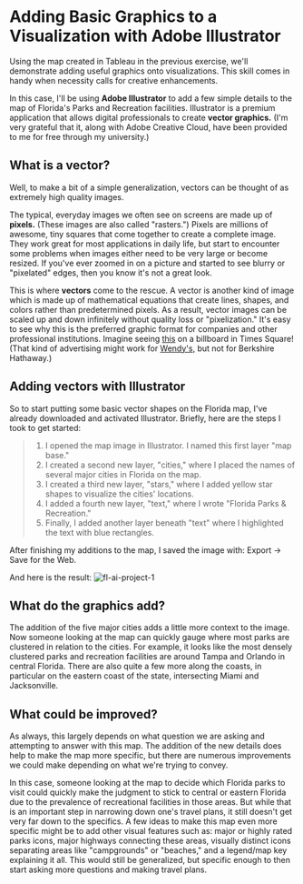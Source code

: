 # Adding Basic Graphics to a Visualization with Adobe Illustrator

Using the map created in Tableau in the previous exercise, we'll demonstrate adding useful graphics onto visualizations. This skill comes in handy when necessity calls for creative enhancements.

In this case, I'll be using **Adobe Illustrator** to add a few simple details to the map of Florida's Parks and Recreation facilities. Illustrator is a premium application that allows digital professionals to create **vector graphics.** (I'm very grateful that it, along with Adobe Creative Cloud, have been provided to me for free through my university.)

## What is a vector?
Well, to make a bit of a simple generalization, vectors can be thought of as extremely high quality images.

The typical, everyday images we often see on screens are made up of **pixels.** (These images are also called "rasters.") Pixels are millions of awesome, tiny squares that come together to create a complete image. They work great for most applications in daily life, but start to encounter some problems when images either need to be very large or become resized. If you've ever zoomed in on a picture and started to see blurry or "pixelated" edges, then you know it's not a great look.

This is where **vectors** come to the rescue. A vector is another kind of image which is made up of mathematical equations that create lines, shapes, and colors rather than predetermined pixels. As a result, vector images can be scaled up and down infinitely without quality loss or "pixelization." It's easy to see why this is the preferred graphic format for companies and other professional institutions. Imagine seeing [this](https://ih1.redbubble.net/image.684364772.2408/pp,504x498-pad,600x600,f8f8f8.u1.jpg) on a billboard in Times Square! (That kind of advertising might work for [Wendy's,](https://media.firstcoastnews.com/assets/WTLV/images/a6fce8d6-5cb3-4cc1-ba7d-21878b73ee8e/a6fce8d6-5cb3-4cc1-ba7d-21878b73ee8e_1140x641.jpg) but not for Berkshire Hathaway.)

## Adding vectors with Illustrator
So to start putting some basic vector shapes on the Florida map, I've already downloaded and activated Illustrator.
Briefly, here are the steps I took to get started:
> 1. I opened the map image in Illustrator. I named this first layer "map base."
> 2. I created a second new layer, "cities," where I placed the names of several major cities in Florida on the map.
> 3. I created a third new layer, "stars," where I added yellow star shapes to visualize the cities' locations.
> 4. I added a fourth new layer, "text," where I wrote "Florida Parks & Recreation."
> 5. Finally, I added another layer beneath "text" where I highlighted the text with blue rectangles.

After finishing my additions to the map, I saved the image with: Export → Save for the Web.

And here is the result:
![fl-ai-project-1](https://github.com/user-attachments/assets/f60cf062-c170-478c-9d45-a3e812330eb9)

## What do the graphics add?
The addition of the five major cities adds a little more context to the image. Now someone looking at the map can quickly gauge where most parks are clustered in relation to the cities. For example, it looks like the most densely clustered parks and recreation facilities are around Tampa and Orlando in central Florida. There are also quite a few more along the coasts, in particular on the eastern coast of the state, intersecting Miami and Jacksonville. 

## What could be improved?
As always, this largely depends on what question we are asking and attempting to answer with this map. The addition of the new details does help to make the map more specific, but there are numerous improvements we could make depending on what we're trying to convey.

In this case, someone looking at the map to decide which Florida parks to visit could quickly make the judgment to stick to central or eastern Florida due to the prevalence of recreational facilities in those areas. But while that is an important step in narrowing down one's travel plans, it still doesn't get very far down to the specifics. A few ideas to make this map even more specific might be to add other visual features such as: major or highly rated parks icons, major highways connecting these areas, visually distinct icons separating areas like "campgrounds" or "beaches," and a legend/map key explaining it all. This would still be generalized, but specific enough to then start asking more questions and making travel plans.
